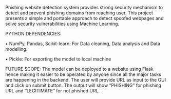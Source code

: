 Phishing website detection system provides strong security mechanism to detect and prevent phishing domains from reaching user. This project presents a simple and portable approach to detect spoofed webpages and solve security vulnerabilities using Machine Learning. 


PYTHON DEPENDENCIES:

   • NumPy, Pandas, Scikit-learn: For Data cleaning, Data analysis and Data modelling.

   • Pickle: For exporting the model to local machine


FUTURE SCOPE:
The model can be deployed to a website using Flask hence making it easier to be operated by anyone since all the major tasks are happening in the backend. The user will provide URL as input to the GUI and click on submit button. The output will show “PHISHING” for phishing URL and “LEGITIMATE” for not phished URL.
 
